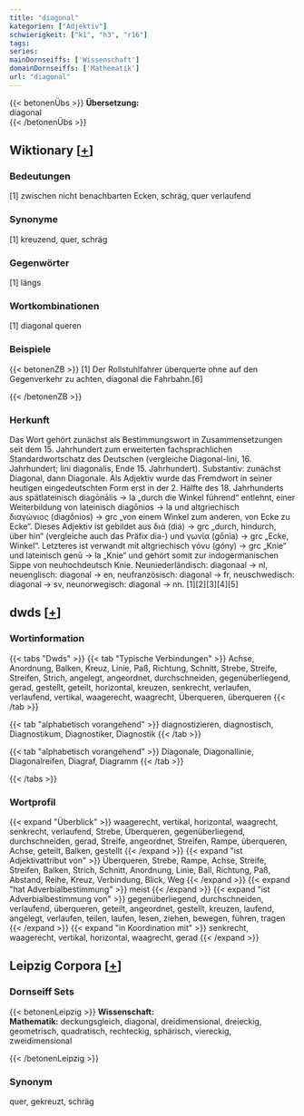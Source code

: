 ```yaml
---
title: "diagonal"
kategorien: ["Adjektiv"]
schwierigkeit: ["k1", "h3", "r16"]
tags:
series:
mainDornseiffs: ['Wissenschaft']
domainDornseiffs: ['Mathematik']
url: "diagonal"
---
```


{{< betonenÜbs >}}
**Übersetzung:**  
diagonal  
{{< /betonenÜbs >}}

## Wiktionary [[+](https://de.wiktionary.org/wiki/diagonal)]

### Bedeutungen
[1] zwischen nicht benachbarten Ecken, schräg, quer verlaufend  

### Synonyme
[1] kreuzend, quer, schräg  

### Gegenwörter
[1] längs  

### Wortkombinationen
[1] diagonal queren  

### Beispiele
{{< betonenZB >}}
[1] Der Rollstuhlfahrer überquerte ohne auf den Gegenverkehr zu achten, diagonal die Fahrbahn.[6]  

{{< /betonenZB >}}
### Herkunft
Das Wort gehört zunächst als Bestimmungswort in Zusammensetzungen seit dem 15. Jahrhundert zum erweiterten fachsprachlichen Standardwortschatz des Deutschen (vergleiche Diagonal-lini, 16. Jahrhundert; lini diagonalis, Ende 15. Jahrhundert).  Substantiv: zunächst Diagonal, dann Diagonale. Als Adjektiv wurde das Fremdwort in seiner heutigen eingedeutschten Form erst in der 2. Hälfte des 18. Jahrhunderts aus spätlateinisch diagōnālis → la „durch die Winkel führend“ entlehnt, einer Weiterbildung von lateinisch diagōnios → la und altgriechisch διαγώνιος (diagṓnios) → grc „von einem Winkel zum anderen, von Ecke zu Ecke“. Dieses Adjektiv ist gebildet aus διά (diá) → grc „durch, hindurch, über hin“ (vergleiche auch das Präfix dia-) und γωνία (gōnía) → grc  „Ecke, Winkel“. Letzteres ist verwandt mit altgriechisch γόνυ (góny) → grc „Knie“  und lateinisch genū → la „Knie“ und gehört somit zur indogermanischen Sippe von neuhochdeutsch Knie. Neuniederländisch: diagonaal → nl, neuenglisch: diagonal → en, neufranzösisch: diagonal → fr, neuschwedisch: diagonal → sv, neunorwegisch: diagonal → nn. [1][2][3][4][5]  



## dwds [[+](https://www.dwds.de/wb/diagonal)]

### Wortinformation
{{< tabs "Dwds" >}}
{{< tab "Typische Verbindungen" >}}
Achse, Anordnung, Balken, Kreuz, Linie, Paß, Richtung, Schnitt, Strebe, Streife, Streifen, Strich, angelegt, angeordnet, durchschneiden, gegenüberliegend, gerad, gestellt, geteilt, horizontal, kreuzen, senkrecht, verlaufen, verlaufend, vertikal, waagerecht, waagrecht, Überqueren, überqueren
{{< /tab >}}

{{< tab "alphabetisch vorangehend" >}}
diagnostizieren, diagnostisch, Diagnostikum, Diagnostiker, Diagnostik
{{< /tab >}}

{{< tab "alphabetisch vorangehend" >}}
Diagonale, Diagonallinie, Diagonalreifen, Diagraf, Diagramm
{{< /tab >}}

{{< /tabs >}}

### Wortprofil
{{< expand "Überblick" >}} waagerecht, vertikal, horizontal, waagrecht, senkrecht, verlaufend, Strebe, Überqueren, gegenüberliegend, durchschneiden, gerad, Streife, angeordnet, Streifen, Rampe, überqueren, Achse, geteilt, Balken, gestellt {{< /expand >}}
{{< expand "ist Adjektivattribut von" >}} Überqueren, Strebe, Rampe, Achse, Streife, Streifen, Balken, Strich, Schnitt, Anordnung, Linie, Ball, Richtung, Paß, Abstand, Reihe, Kreuz, Verbindung, Blick, Weg {{< /expand >}}
{{< expand "hat Adverbialbestimmung" >}} meist {{< /expand >}}
{{< expand "ist Adverbialbestimmung von" >}} gegenüberliegend, durchschneiden, verlaufend, überqueren, geteilt, angeordnet, gestellt, kreuzen, laufend, angelegt, verlaufen, teilen, laufen, lesen, ziehen, bewegen, führen, tragen {{< /expand >}}
{{< expand "in Koordination mit" >}} senkrecht, waagerecht, vertikal, horizontal, waagrecht, gerad {{< /expand >}}

## Leipzig Corpora [[+](https://corpora.uni-leipzig.de/en/res?word=diagonal&corpusId=deu_newscrawl-public_2018)]

### Dornseiff Sets
{{< betonenLeipzig >}}
**Wissenschaft:**  
**Mathematik:** deckungsgleich, diagonal, dreidimensional, dreieckig, geometrisch, quadratisch, rechteckig, sphärisch, viereckig, zweidimensional  

{{< /betonenLeipzig >}}

### Synonym
quer, gekreuzt, schräg

